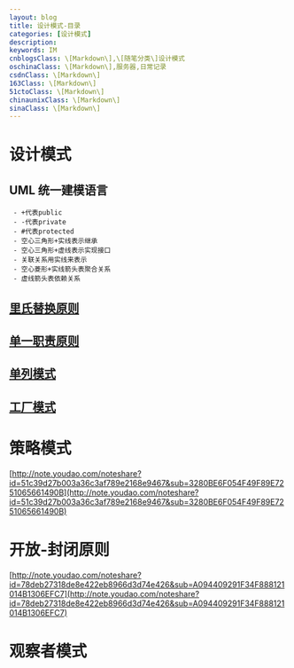 ```yaml
---
layout: blog
title: 设计模式-目录
categories: [设计模式]
description: 
keywords: IM
cnblogsClass: \[Markdown\],\[随笔分类\]设计模式
oschinaClass: \[Markdown\],服务器,日常记录
csdnClass: \[Markdown\]
163Class: \[Markdown\]
51ctoClass: \[Markdown\]
chinaunixClass: \[Markdown\]
sinaClass: \[Markdown\]
---
```




# 设计模式

## UML 统一建模语言

     - +代表public
     - -代表private
     - #代表protected
     - 空心三角形+实线表示继承
     - 空心三角形+虚线表示实现接口
     - 关联关系用实线来表示
     - 空心菱形+实线箭头表聚合关系
     - 虚线箭头表依赖关系

## [里氏替换原则](https://www.cnblogs.com/followyou/p/13976967.html)

## [单一职责原则](https://www.cnblogs.com/followyou/p/13977914.html)

## [单列模式](https://www.cnblogs.com/followyou/p/13775499.html)

##  [工厂模式](https://www.cnblogs.com/followyou/p/13778112.html)

# 策略模式
 [http://note.youdao.com/noteshare?id=51c39d27b003a36c3af789e2168e9467&sub=3280BE6F054F49F89E7251065661490B](http://note.youdao.com/noteshare?id=51c39d27b003a36c3af789e2168e9467&sub=3280BE6F054F49F89E7251065661490B)
# 开放-封闭原则
 [http://note.youdao.com/noteshare?id=78deb27318de8e422eb8966d3d74e426&sub=A094409291F34F888121014B1306EFC7](http://note.youdao.com/noteshare?id=78deb27318de8e422eb8966d3d74e426&sub=A094409291F34F888121014B1306EFC7)

# 观察者模式
